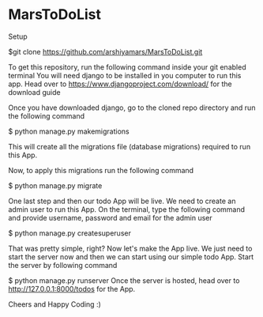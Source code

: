 # MarsToDoList
Setup

$git clone https://github.com/arshiyamars/MarsToDoList.git


To get this repository, run the following command inside your git enabled terminal
You will need django to be installed in you computer to run this app. Head over to https://www.djangoproject.com/download/ for the download guide

Once you have downloaded django, go to the cloned repo directory and run the following command


$ python manage.py makemigrations


This will create all the migrations file (database migrations) required to run this App.

Now, to apply this migrations run the following command


$ python manage.py migrate


One last step and then our todo App will be live. We need to create an admin user to run this App. On the terminal, type the following command and provide username, password and email for the admin user

$ python manage.py createsuperuser


That was pretty simple, right? Now let's make the App live. We just need to start the server now and then we can start using our simple todo App. Start the server by following command

$ python manage.py runserver
Once the server is hosted, head over to http://127.0.0.1:8000/todos for the App.

Cheers and Happy Coding :)
